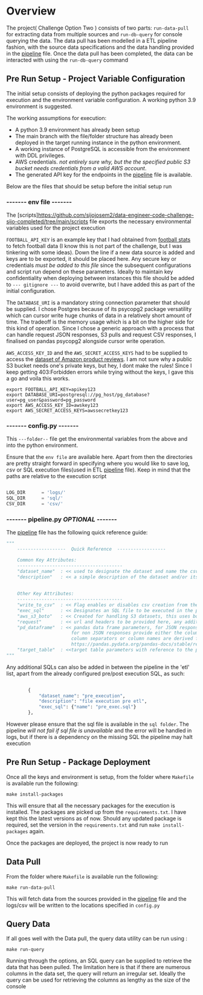 # Overview 

The project( Challenge Option Two ) consists of two parts: `run-data-pull` for extracting data from multiple sources and `run-db-query` for console querying the data. The data pull has been modelled in a ETL pipeline fashion, with the source data specifications and the data handling provided in the [pipeline](https://github.com/sijojosem2/data-engineer-code-challenge-sijo-completed/blob/main/pipeline.py) file. Once the data pull has been completed, the data can be interacted with using the `run-db-query` command

## Pre Run Setup - Project Variable Configuration 

The initial setup consists of deploying the python packages required for execution and the environment variable configuration. A working python 3.9 environment is suggested. 

The working assumptions for execution:

* A python 3.9 environment has already been setup  
* The main branch with the file/folder structure has already been deployed in the target running instance in the python environment.
* A working instance of PostgreSQL is accessible from the environment with DDL privileges.
* AWS credentials. *not entirely sure why, but the the specified public S3 bucket needs credentials from a valid AWS account*.
* The generated API key for the endpoints in the [pipeline](https://github.com/sijojosem2/data-engineer-code-challenge-sijo-completed/blob/main/pipeline.py) file is available.

Below are the files that should be setup before the initial setup run

### -------  env file -------

The [scripts]https://github.com/sijojosem2/data-engineer-code-challenge-sijo-completed/tree/main/scripts file exports the necessary environmental variables used for the project execution

`FOOTBALL_API_KEY` is an example key that I had obtained from [football stats](https://www.football-data.org/) to fetch football data (I know this is not part of the challenge, but I was tinkering with some ideas). Down the line if a new data source is added and keys are to be exported, it should be placed here. Any secure key or credentials *must be added to this file* since the subsequent configurations and script run depend on these parameters. Ideally to maintain key confidentiality when deploying between instances this file should be added to `--- gitignore ---` to avoid overwrite, but I have added this as part of the initial configuration.

The `DATABASE_URI` is a mandatory string connection parameter that should be supplied. I chose Postgres because of its psycopg2 package versatility which can cursor write huge chunks of data in a relatively short amount of time. The tradeoff is the memory usage which is a bit on the higher side for this kind of operation. Since I chose a generic approach with a process that can handle request JSON responses, S3 pulls and request CSV responses, I finalised on pandas psycopg2 alongside cursor write operation.

`AWS_ACCESS_KEY_ID` and the `AWS_SECRET_ACCESS_KEYS` had to be supplied to access the [dataset of Amazon product reviews](https://s3.amazonaws.com/amazon-reviews-pds/readme.html). I am not sure why a public S3 bucket needs one's private keys, but hey, I dont make the rules! Since I keep getting 403:Forbidden errors while trying without the keys, I gave this a go and voila this works.


```shell
export FOOTBALL_API_KEY=apikey123
export DATABASE_URI=postgresql://pg_host/pg_database?user=pg_user&password=pg_password
export AWS_ACCESS_KEY_ID=awskey123
export AWS_SECRET_ACCESS_KEYS=awssecretkey123

```

### -------  config.py -------

This `---folder--` file get the environmental variables from the above and into the python environment. 

Ensure that the `env file`  are available here. Apart from then the directories are pretty straight forward in specifying where you would like to save log, csv or SQL execution files(used in ETL [pipeline](https://github.com/sijojosem2/data-engineer-code-challenge-sijo-completed/blob/main/pipeline.py) file). Keep in mind that the paths are relative to the execution script

```python

LOG_DIR      = 'logs/'
SQL_DIR      = 'sql/'
CSV_DIR      = 'csv/'

```

### -------  pipeline.py   *OPTIONAL*  -------

The [pipeline](https://github.com/sijojosem2/data-engineer-code-challenge-sijo-completed/blob/main/pipeline.py) file has the following quick reference guide:


```python
"""
    ------------------  Quick Reference  ------------------

    Common Key Attributes:
    ---------------------------------------
    "dataset_name"  : << used to designate the dataset and name the csv make sure to use no spaces so that when writing csv the dataset can be identified >>
    "description"   : << a simple description of the dataset and/or its source>>
    
    
    Other Key Attributes:
    ---------------------------------------
    "write_to_csv"  : << Flag enables or disables csv creation from the pandas dataframe>> 
    "exec_sql"      : << Designates an SQL file to be executed in the pipeline sequence>> 
    "aws_s3_boto"   : << Created for handling S3 datasets, this uses boto3 for session and aws profile handling>> 
    "request"       : << url and headers to be provided here, any additional parameters, body also should be given >>
    "pd_dataframe"  : << pandas data frame parameters, for JSON responses, provide the column that needs to be extracted in 'record_path' ;
                        for non JSON responses provide either the column delimiter (variable) or colspecs (fixed length) other parameters like delimiter,
                        column separators or column names are derived from the pandas documentation:
                        https://pandas.pydata.org/pandas-docs/stable/reference/api/pandas.read_csv.html >>
    "target_table"  : <<target table parameters with reference to the pandas to_sql is given here>>
"""
```


Any additional SQLs can also be added in between the pipeline in the 'etl' list, apart from the already configured pre/post execution SQL, as such:


```python 
        
        {
            "dataset_name": "pre_execution",
            "description": "file execution pre etl",
            "exec_sql": {"name": "pre_exec.sql"}
        },

```
However please ensure that the sql file is available in the `sql folder`. The pipeline *will not fail if sql file is unavailable* and the error will be handled in logs, but if there is a dependency on the missing SQL the pipeline may halt execution


## Pre Run Setup - Package Deployment

Once all the keys and environment is setup, from the folder where `Makefile` is available run the following:

`make install-packages`

This will ensure that all the necessary packages for the execution is installed. The packages are picked up from the `requirements.txt`. I have kept this the latest versions as of now. Should any updated package is required, set the version in the `requirements.txt` and run `make install-packages` again.

Once the packages are deployed, the project is now ready to run 

## Data Pull

From the folder where `Makefile` is available run the following:

`make run-data-pull`

This will fetch data from the sources provided in the [pipeline](https://github.com/sijojosem2/data-engineer-code-challenge-sijo-completed/blob/main/pipeline.py) file and the logs/csv will be written to the locations specified in `config.py`

## Query Data

If all goes well with the Data pull, the query data utility can be run using :

`make run-query`

Running through the options, an SQL query can be supplied to retrieve the data that has been pulled. The limitation here is that if there are numerous columns in the data set, the query will return an irregular set. Ideally the query can be used for retrieving the columns as lengthy as the size of the console





